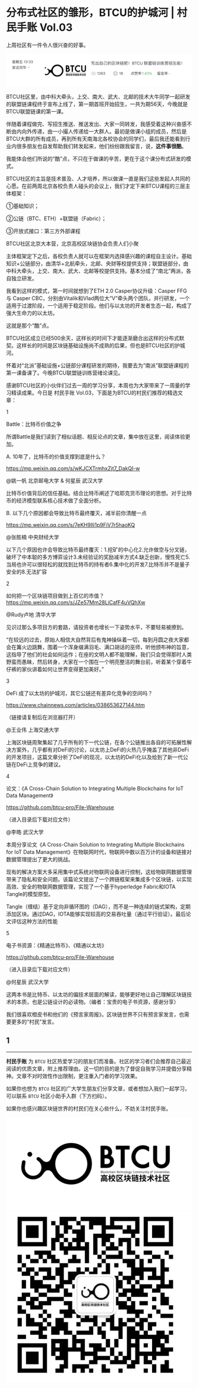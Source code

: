 # 分布式社区的雏形，BTCU的护城河 | 村民手账 Vol.03

上周社区有一件令人很兴奋的好事。

![btcu21](../images/03-001.webp)





BTCU社区里，由中科大牵头，上交、南大、武大、北邮的技术大牛同学一起研发的联盟链课程终于宣布上线了，第一期首班开始招生，一共为期56天，今晚就是BTCU联盟链课的第一课。



伴随着课程做完、写招生推送、推送发出、大家一同转发，我感受着这种兴奋感不断由内向外传递，由一小撮人传递给一大群人。最初是做课小组的成员，然后是BTCU大群的所有成员，再到所有天南海北各校协会的同学们，最后我还能看到行业内很多朋友也自发帮助我们转发起来，他们纷纷跟我留言，说，**这件事很酷**。



我能体会他们所说的“酷”点，不只在于做课的辛苦，更在于这个课分布式研发的模式。



BTCU社区的主旨是技术普及、人才培养，所以做课一直是我们这些发起人共同的心愿。在前两周北京各校负责人碰头的会议上，我们才定下来BTCU课程的三层主体框架：



①基础知识；

②公链（BTC、ETH）+联盟链（Fabric）；

③开放式接口：第三方外部课程





BTCU社区北京大本营，北京高校区块链协会负责人们小聚



主体框架定下之后，各校负责人就可以在框架内选择感兴趣的课程自主设计。基础知识+公链部分，由清华+北航牵头，北邮、央财等校提供支持；联盟链部分，由中科大牵头，上交、南大、武大、北邮等校提供支持。基本分成了“南北”两派，各自独立研发。



我看到这样的模式，第一时间就想到了ETH 2.0 Casper协议升级：Casper FFG与 Casper CBC，分别由Vitalik和Vlad两位大“V”牵头两个团队，并行研发，一个适用于过渡阶段，一个适用于稳定阶段。他们与以太坊的开发者生态一起，构成了强大生命力的以太坊。



这就是那个“酷”点。



BTCU社区成立已经500余天，这样长的时间下才能逐渐磨合出这样的分布式默契。这样长的时间是区块链基础设施尚不成熟的后果，但也是BTCU社区的护城河。



怀着对“北派”基础设施+公链部分课程研发的期待，我要去为“南派”联盟链课程的第一课备课了。今晚BTCU联盟链训练营绪论课见。





感谢BTCU社区的小伙伴们过去一周的学习分享，本周也为大家带来了一周量的学习精读成果。今日是 村民手账 Vol.03，下面是为BTCU的村民们推荐的精选文章：





1


Battle：比特币价值之争

所谓Battle是我们读到了相似话题、相反论点的文章，集中放在这里，阅读体验更加。



A. 10年了，比特币的价值支撑到底是什么？

https://mp.weixin.qq.com/s/wKJCXTrmhxZjt7_DakQI-w



@姚一帆 北京邮电大学 & 何星辰 武汉大学



比特币价值背后的信任基础。结合比特币阐述了哈耶克货币理论的思想。对于比特币的经济模型联系核心技术做了全面分析。





B. 以下几个原因都会导致比特币最终覆灭，减半前你清醒一点

https://mp.weixin.qq.com/s/7eKH9Ili1p9FiV7r5haoKQ



@张胜楠 中央财经大学



以下几个原因也许会导致比特币最终覆灭：1.挖矿的中心化2.允许做空与分叉链，破坏了中本聪的多方博弈设计3.未经验证的奖励减半方式4.缺乏创新，慢性死亡5.当局也许可以很轻松的就找到比特币的持有者6.集中化的开发7.比特币并不是量子安全的8.无法扩容




2



如何把一个区块链项目做到上百亿的市值？
https://mp.weixin.qq.com/s/JZe57Mm28LiCafF4uVQhXw


@Rudy卢地 清华大学



见识过那么多项目方的套路，请投资者也增长一下姿势水平，不要轻易被撩到。



“在较远的过去，原始人相信大自然背后有鬼神操纵着一切，每到月圆之夜大家都会在篝火边跳舞，围着一个浑身缀满羽毛、满口胡话的巫师，听他颁布神的旨意，这指导了他们的社会如何运作；在座的文明人都不能理解，我们只会觉得那时人类野蛮而愚昧，然后转身，大家在一个围在一个明亮整洁的舞台前，听着某个穿着牛仔裤的家伙讲着如何让世界变得更加美好。”





3



DeFi 成了以太坊的护城河，其它公链还有差异化竞争的空间吗？

https://www.chainnews.com/articles/038653627144.htm

（链接请复制后在浏览器打开）



@王业伟 上海交通大学



上海区块链周聚集起了几乎所有的下一代公链，在各个公链推出各自的可拓展性解决方案外，几乎都有对DeFi的讨论，以太坊上DeFi的火热几乎掩盖了其他非DeFi的开发项目，这篇文章分析了DeFi的现况，以太坊的DeFi化以及给到了新一代公链在DeFi上竞争的建议。







4



论文：《A Cross-Chain Solution to Integrating Multiple Blockchains for IoT Data Management》

https://github.com/btcu-pro/File-Warehouse

（进入目录后下载对应文件）



@李皓 武汉大学



本周分享论文《A Cross-Chain Solution to Integrating Multiple Blockchains for IoT Data Management》在物联网时代，物联网中数以百万计的设备和链接对数据管理提出了更大的挑战。



现有的解决方案大多采用集中式系统对物联网设备进行控制，这给物联网数据管理带来了隐私和安全问题。该篇论文提出了一个跨链框架来集成多个区块链，以实现高效、安全的物联网数据管理，实现了一个基于hyperledge Fabric和IOTA Tangle的模型原型。 



Tangle（缠结）基于定向非循环图的（DAG），而不是一种连续的链式架构，定期添加区块。通过DAG，IOTA能够实现较高的交易吞吐量（通过平行验证）。最后论文评估这种方法的性能





5



电子书资源：《精通比特币》、《精通以太坊》

https://github.com/btcu-pro/File-Warehouse

（进入目录后下载对应文件）



@何星辰 武汉大学



这两本书是比特币、以太坊的偏技术层面的解读，能够更好地让自己理解区块链技术的本质，也是公链设计的必读物。（编者：宝贵的电子书资源，感谢分享）








我们很喜欢橙皮书和他们的《预言家周报》。区块链世界不只有预言家发言，也需要更多的“村民”发言。



## 1



***


**村民手账** 为 `BTCU` 社区热爱学习的朋友们而准备。社区的学习者们会推荐自己最近阅读的优质文章，附上推荐理由。这一切的目的是为了督促自我学习并提倡分享精神。文章不对时效性作出限制，更注重入门者的学习效果。


如果你也想为 `BTCU` 社区的广大学生朋友们分享文章，或者想加入我们一起学习，可以联系 `BTCU` 社区小助手入群（下方扫码）。


如果你也感兴趣区块链世界的村民们在关心些什么，不妨关注村民手账。

![btcu](/images/0001.webp)
![wechat](/images/0002.webp)